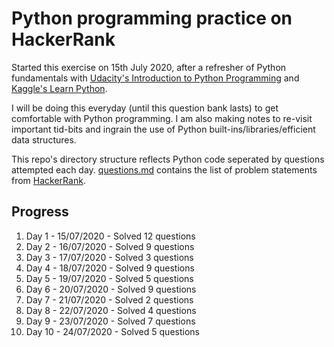 # Python programming practice on HackerRank

Started this exercise on 15th July 2020, after a refresher of Python fundamentals with [Udacity's Introduction to Python Programming](https://www.udacity.com/course/introduction-to-python--ud1110) and [Kaggle's Learn Python](https://www.kaggle.com/learn/python).

I will be doing this everyday (until this question bank lasts) to get comfortable with Python programming. I am also making notes to re-visit important tid-bits and ingrain the use of Python built-ins/libraries/efficient data structures.

This repo's directory structure reflects Python code seperated by questions attempted each day. [questions.md](questions.md) contains the list of problem statements from [HackerRank](https://www.hackerrank.com/domains/python).

## Progress

01. Day 1 - 15/07/2020 - Solved 12 questions
02. Day 2 - 16/07/2020 - Solved 9 questions
03. Day 3 - 17/07/2020 - Solved 3 questions
04. Day 4 - 18/07/2020 - Solved 9 questions
05. Day 5 - 19/07/2020 - Solved 5 questions
06. Day 6 - 20/07/2020 - Solved 9 questions
07. Day 7 - 21/07/2020 - Solved 2 questions
08. Day 8 - 22/07/2020 - Solved 4 questions
09. Day 9 - 23/07/2020 - Solved 7 questions
10. Day 10 - 24/07/2020 - Solved 5 questions
